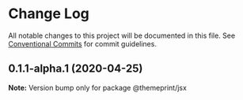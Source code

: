 # Change Log

All notable changes to this project will be documented in this file.
See [Conventional Commits](https://conventionalcommits.org) for commit guidelines.

## 0.1.1-alpha.1 (2020-04-25)

**Note:** Version bump only for package @themeprint/jsx
